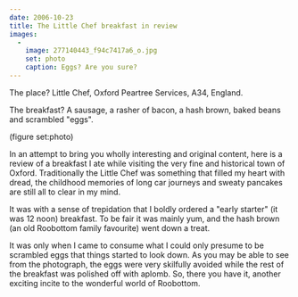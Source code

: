 ```yaml
---
date: 2006-10-23
title: The Little Chef breakfast in review
images:
  -
    image: 277140443_f94c7417a6_o.jpg
    set: photo
    caption: Eggs? Are you sure?
---
```

The place? Little Chef, Oxford Peartree Services, A34, England. 

The breakfast? A sausage, a rasher of bacon, a hash brown, baked beans and scrambled "eggs". 

(figure set:photo)

In an attempt to bring you wholly interesting and original content, here is a review of a breakfast I ate while visiting the very fine and historical town of Oxford. Traditionally the Little Chef was something that filled my heart with dread, the childhood memories of long car journeys and sweaty pancakes are still all to clear in my mind. 

It was with a sense of trepidation that I boldly ordered a "early starter" (it was 12 noon) breakfast. To be fair it was mainly yum, and the hash brown (an old Roobottom family favourite) went down a treat.

It was only when I came to consume what I could only presume to be scrambled eggs that things started to look down. As you may be able to see from the photograph, the eggs were very skilfully avoided while the rest of the breakfast was polished off with aplomb. So, there you have it, another exciting incite to the wonderful world of Roobottom.